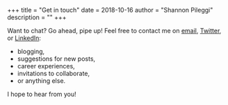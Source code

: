 +++
title = "Get in touch"
date = 2018-10-16
author = "Shannon Pileggi"
description = ""
+++

Want to chat?  Go ahead, pipe up!  Feel free to contact me on [email](mailto:shannon@pipinghotdata.com), [Twitter](https://twitter.com/PipingHotData), or [LinkedIn](https://www.linkedin.com/in/shannon-m-pileggi/): 

* blogging,
* suggestions for new posts,
* career experiences,
* invitations to collaborate,
* or anything else.

I hope to hear from you!



